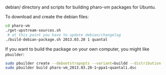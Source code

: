 debian/ directory and scripts for building pharo-vm packages for Ubuntu.

To download and create the debian files:

```bash
cd pharo-vm
./get-upstream-sources.sh
 # at this point you have to update debian/changelog
./build-debian-package.sh 2013.03.20 1 quantal
```

If you want to build the package on your own computer, you might like
`pbuilder`:

```bash
sudo pbuilder create --debootstrapopts --variant=buildd --distribution quantal
sudo pbuilder build pharo-vm_2013.03.20-1~ppa1~quantal1.dsc
```
